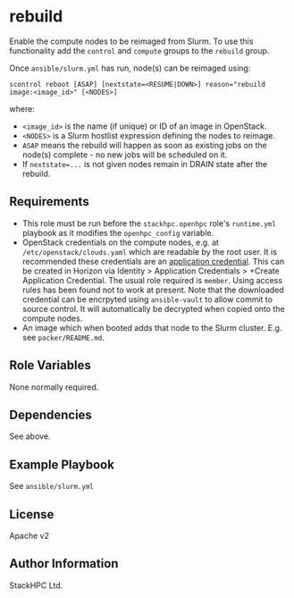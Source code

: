 rebuild
=======

Enable the compute nodes to be reimaged from Slurm. To use this functionality add the `control` and `compute` groups to the `rebuild` group.

Once `ansible/slurm.yml` has run, node(s) can be reimaged using:

    scontrol reboot [ASAP] [nextstate=<RESUME|DOWN>] reason="rebuild image:<image_id>" [<NODES>]

where:
- `<image_id>` is the name (if unique) or ID of an image in OpenStack.
- `<NODES>` is a Slurm hostlist expression defining the nodes to reimage.
- `ASAP` means the rebuild will happen as soon as existing jobs on the node(s) complete - no new jobs will be scheduled on it.
- If `nextstate=...` is not given nodes remain in DRAIN state after the rebuild.

Requirements
------------

- This role must be run before the `stackhpc.openhpc` role's `runtime.yml` playbook as it modifies the `openhpc_config` variable.
- OpenStack credentials on the compute nodes, e.g. at `/etc/openstack/clouds.yaml` which are readable by the root user. It is recommended these credentials are an [application credential](https://docs.openstack.org/keystone/latest/user/application_credentials.html). This can be created in Horizon via Identity > Application Credentials > +Create Application Credential. The usual role required is `member`. Using access rules has been found not to work at present. Note that the downloaded credential can be encrpyted using `ansible-vault` to allow commit to source control. It will automatically be decrypted when copied onto the compute nodes.
- An image which when booted adds that node to the Slurm cluster. E.g. see `packer/README.md`.

Role Variables
--------------

None normally required.

Dependencies
------------

See above.

Example Playbook
----------------

See `ansible/slurm.yml`


License
-------

Apache v2

Author Information
------------------

StackHPC Ltd.
